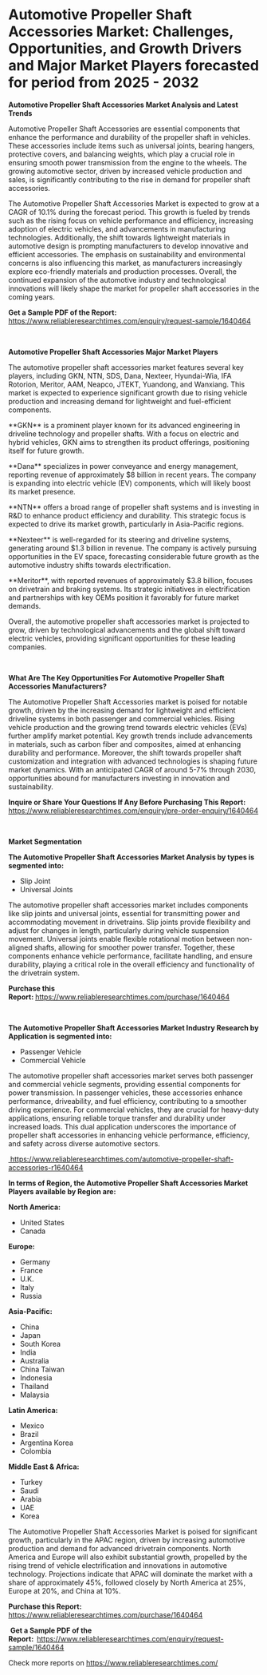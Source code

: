 <p><h1>Automotive Propeller Shaft Accessories Market: Challenges, Opportunities, and Growth Drivers and Major Market Players forecasted for period from 2025 - 2032</h1></p><p><strong>Automotive Propeller Shaft Accessories Market Analysis and Latest Trends</strong></p>
<p><p>Automotive Propeller Shaft Accessories are essential components that enhance the performance and durability of the propeller shaft in vehicles. These accessories include items such as universal joints, bearing hangers, protective covers, and balancing weights, which play a crucial role in ensuring smooth power transmission from the engine to the wheels. The growing automotive sector, driven by increased vehicle production and sales, is significantly contributing to the rise in demand for propeller shaft accessories.</p><p>The Automotive Propeller Shaft Accessories Market is expected to grow at a CAGR of 10.1% during the forecast period. This growth is fueled by trends such as the rising focus on vehicle performance and efficiency, increasing adoption of electric vehicles, and advancements in manufacturing technologies. Additionally, the shift towards lightweight materials in automotive design is prompting manufacturers to develop innovative and efficient accessories. The emphasis on sustainability and environmental concerns is also influencing this market, as manufacturers increasingly explore eco-friendly materials and production processes. Overall, the continued expansion of the automotive industry and technological innovations will likely shape the market for propeller shaft accessories in the coming years.</p></p>
<p><strong>Get a Sample PDF of the Report:&nbsp;</strong> <a href="https://www.reliableresearchtimes.com/enquiry/request-sample/1640464?utm_campaign=3532&utm_medium=2&utm_source=Github&utm_content=ia&utm_term=30032025&utm_id=automotive-propeller-shaft-accessories">https://www.reliableresearchtimes.com/enquiry/request-sample/1640464</a></p>
<p>&nbsp;</p>
<p><strong>Automotive Propeller Shaft Accessories Major Market Players</strong></p>
<p><p>The automotive propeller shaft accessories market features several key players, including GKN, NTN, SDS, Dana, Nexteer, Hyundai-Wia, IFA Rotorion, Meritor, AAM, Neapco, JTEKT, Yuandong, and Wanxiang. This market is expected to experience significant growth due to rising vehicle production and increasing demand for lightweight and fuel-efficient components.</p><p>**GKN** is a prominent player known for its advanced engineering in driveline technology and propeller shafts. With a focus on electric and hybrid vehicles, GKN aims to strengthen its product offerings, positioning itself for future growth.</p><p>**Dana** specializes in power conveyance and energy management, reporting revenue of approximately $8 billion in recent years. The company is expanding into electric vehicle (EV) components, which will likely boost its market presence.</p><p>**NTN** offers a broad range of propeller shaft systems and is investing in R&D to enhance product efficiency and durability. This strategic focus is expected to drive its market growth, particularly in Asia-Pacific regions.</p><p>**Nexteer** is well-regarded for its steering and driveline systems, generating around $1.3 billion in revenue. The company is actively pursuing opportunities in the EV space, forecasting considerable future growth as the automotive industry shifts towards electrification.</p><p>**Meritor**, with reported revenues of approximately $3.8 billion, focuses on drivetrain and braking systems. Its strategic initiatives in electrification and partnerships with key OEMs position it favorably for future market demands.</p><p>Overall, the automotive propeller shaft accessories market is projected to grow, driven by technological advancements and the global shift toward electric vehicles, providing significant opportunities for these leading companies.</p></p>
<p>&nbsp;</p>
<p><strong>What Are The Key Opportunities For Automotive Propeller Shaft Accessories Manufacturers?</strong></p>
<p><p>The Automotive Propeller Shaft Accessories market is poised for notable growth, driven by the increasing demand for lightweight and efficient driveline systems in both passenger and commercial vehicles. Rising vehicle production and the growing trend towards electric vehicles (EVs) further amplify market potential. Key growth trends include advancements in materials, such as carbon fiber and composites, aimed at enhancing durability and performance. Moreover, the shift towards propeller shaft customization and integration with advanced technologies is shaping future market dynamics. With an anticipated CAGR of around 5-7% through 2030, opportunities abound for manufacturers investing in innovation and sustainability.</p></p>
<p><strong>Inquire or Share Your Questions If Any Before Purchasing This Report:</strong> <a href="https://www.reliableresearchtimes.com/enquiry/pre-order-enquiry/1640464?utm_campaign=3532&utm_medium=2&utm_source=Github&utm_content=ia&utm_term=30032025&utm_id=automotive-propeller-shaft-accessories">https://www.reliableresearchtimes.com/enquiry/pre-order-enquiry/1640464</a></p>
<p>&nbsp;</p>
<p><strong>Market Segmentation</strong></p>
<p><strong>The Automotive Propeller Shaft Accessories Market Analysis by types is segmented into:</strong></p>
<p><ul><li>Slip Joint</li><li>Universal Joints</li></ul></p>
<p><p>The automotive propeller shaft accessories market includes components like slip joints and universal joints, essential for transmitting power and accommodating movement in drivetrains. Slip joints provide flexibility and adjust for changes in length, particularly during vehicle suspension movement. Universal joints enable flexible rotational motion between non-aligned shafts, allowing for smoother power transfer. Together, these components enhance vehicle performance, facilitate handling, and ensure durability, playing a critical role in the overall efficiency and functionality of the drivetrain system.</p></p>
<p><strong>Purchase this Report:&nbsp;</strong><a href="https://www.reliableresearchtimes.com/purchase/1640464?utm_campaign=3532&utm_medium=2&utm_source=Github&utm_content=ia&utm_term=30032025&utm_id=automotive-propeller-shaft-accessories">https://www.reliableresearchtimes.com/purchase/1640464</a></p>
<p>&nbsp;</p>
<p><strong>The Automotive Propeller Shaft Accessories Market Industry Research by Application is segmented into:</strong></p>
<p><ul><li>Passenger Vehicle</li><li>Commercial Vehicle</li></ul></p>
<p><p>The automotive propeller shaft accessories market serves both passenger and commercial vehicle segments, providing essential components for power transmission. In passenger vehicles, these accessories enhance performance, driveability, and fuel efficiency, contributing to a smoother driving experience. For commercial vehicles, they are crucial for heavy-duty applications, ensuring reliable torque transfer and durability under increased loads. This dual application underscores the importance of propeller shaft accessories in enhancing vehicle performance, efficiency, and safety across diverse automotive sectors.</p></p>
<p><a href="https://www.reliableresearchtimes.com/automotive-propeller-shaft-accessories-r1640464?utm_campaign=3532&utm_medium=2&utm_source=Github&utm_content=ia&utm_term=30032025&utm_id=automotive-propeller-shaft-accessories">&nbsp;https://www.reliableresearchtimes.com/automotive-propeller-shaft-accessories-r1640464</a></p>
<p><strong>In terms of Region, the Automotive Propeller Shaft Accessories Market Players available by Region are:</strong></p>
<p>
    <p> <strong> North America: </strong>
        <ul>
            <li>United States</li>
            <li>Canada</li>
        </ul>
        </p> 
    <p> <strong> Europe: </strong>
        <ul>
            <li>Germany</li>
            <li>France</li>
            <li>U.K.</li>
            <li>Italy</li>
            <li>Russia</li>
        </ul>
        </p> 
    <p> <strong> Asia-Pacific: </strong>
        <ul>
            <li>China</li>
            <li>Japan</li>
            <li>South Korea</li>
            <li>India</li>
            <li>Australia</li>
            <li>China Taiwan</li>
            <li>Indonesia</li>
            <li>Thailand</li>
            <li>Malaysia</li>
        </ul>
        </p> 
    <p> <strong> Latin America: </strong>
        <ul>
            <li>Mexico</li>
            <li>Brazil</li>
            <li>Argentina Korea</li>
            <li>Colombia</li>
        </ul>
        </p> 
    <p> <strong> Middle East & Africa: </strong>
        <ul>
            <li>Turkey</li>
            <li>Saudi</li>
            <li>Arabia</li>
            <li>UAE</li>
            <li>Korea</li>
        </ul>
    </p>
    </p>
<p><p>The Automotive Propeller Shaft Accessories Market is poised for significant growth, particularly in the APAC region, driven by increasing automotive production and demand for advanced drivetrain components. North America and Europe will also exhibit substantial growth, propelled by the rising trend of vehicle electrification and innovations in automotive technology. Projections indicate that APAC will dominate the market with a share of approximately 45%, followed closely by North America at 25%, Europe at 20%, and China at 10%.</p></p>
<p><strong>Purchase this Report: </strong><a href="https://www.reliableresearchtimes.com/purchase/1640464?utm_campaign=3532&utm_medium=2&utm_source=Github&utm_content=ia&utm_term=30032025&utm_id=automotive-propeller-shaft-accessories">https://www.reliableresearchtimes.com/purchase/1640464</a></p>
<p>&nbsp;<strong>Get a Sample PDF of the Report:&nbsp;&nbsp;</strong><a href="https://www.reliableresearchtimes.com/enquiry/request-sample/1640464?utm_campaign=3532&utm_medium=2&utm_source=Github&utm_content=ia&utm_term=30032025&utm_id=automotive-propeller-shaft-accessories">https://www.reliableresearchtimes.com/enquiry/request-sample/1640464</a></p>
<p><strong></strong></p>
<p>Check more reports on <a href="https://www.reliableresearchtimes.com/?utm_campaign=3532&utm_medium=2&utm_source=Github&utm_content=ia&utm_term=30032025&utm_id=automotive-propeller-shaft-accessories">https://www.reliableresearchtimes.com/</a></p>